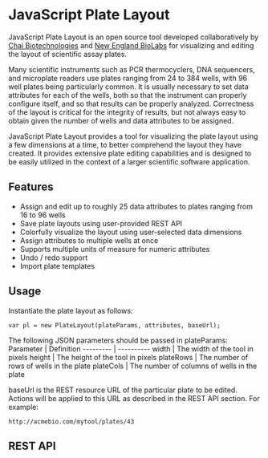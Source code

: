 # JavaScript Plate Layout
JavaScript Plate Layout is an open source tool developed collaboratively by [Chai Biotechnologies](www.chaibio.com) and [New England BioLabs](www.neb.com) for visualizing and editing the layout of scientific assay plates.

Many scientific instruments such as PCR thermocyclers, DNA sequencers, and microplate readers use plates ranging from 24 to 384 wells, with 96 well plates being particularly common. It is usually necessary to set data attributes for each of the wells, both so that the instrument can properly configure itself, and so that results can be properly analyzed. Correctness of the layout is critical for the integrity of results, but not always easy to obtain given the number of wells and data attributes to be assigned.

JavaScript Plate Layout provides a tool for visualizing the plate layout using a few dimensions at a time, to better comprehend the layout they have created. It provides extensive plate editing capabilities and is designed to be easily utilized in the context of a larger scientific software application.

## Features
* Assign and edit up to roughly 25 data attributes to plates ranging from 16 to 96 wells
* Save plate layouts using user-provided REST API
* Colorfully visualize the layout using user-selected data dimensions
* Assign attributes to multiple wells at once
* Supports multiple units of measure for numeric attributes
* Undo / redo support
* Import plate templates

## Usage
Instantiate the plate layout as follows:

```
var pl = new PlateLayout(plateParams, attributes, baseUrl);
```
The following JSON parameters should be passed in plateParams:
Parameter | Definition
--------- | ----------
width | The width of the tool in pixels
height | The height of the tool in pixels
plateRows | The number of rows of wells in the plate
plateCols | The number of columns of wells in the plate

baseUrl is the REST resource URL of the particular plate to be edited. Actions will be applied to this URL as described in the REST API section. For example:
```
http://acmebio.com/mytool/plates/43
```


## REST API